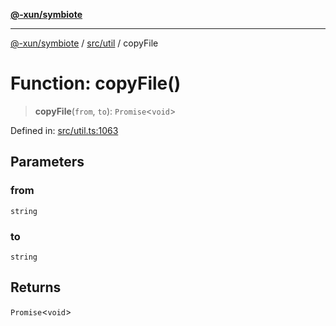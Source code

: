 [**@-xun/symbiote**](../../../README.md)

***

[@-xun/symbiote](../../../README.md) / [src/util](../README.md) / copyFile

# Function: copyFile()

> **copyFile**(`from`, `to`): `Promise`\<`void`\>

Defined in: [src/util.ts:1063](https://github.com/Xunnamius/symbiote/blob/5baec034070630bef8d87e6af86e863ce8273a75/src/util.ts#L1063)

## Parameters

### from

`string`

### to

`string`

## Returns

`Promise`\<`void`\>
